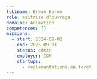 ```yaml
---
fullname: Erwan Baron
role: maitrise d'ouvrage
domaine: Animation
competences: []
missions:
  - start: 2024-09-02
    end: 2026-09-01
    status: admin
    employer: IGN
    startups:
      - reglementations.en.foret
---
```


